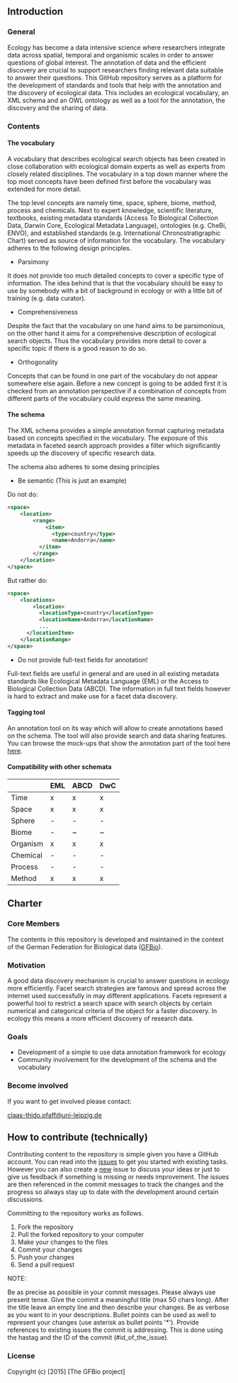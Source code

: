 ## Introduction

### General

Ecology has become a data intensive science where researchers integrate data
across spatial, temporal and organismic scales in order to answer questions of
global interest. The annotation of data and the efficient discovery are crucial
to support researchers finding relevant data suitable to answer their questions.
This GitHub repository serves as a platform for the development of standards and
tools that help with the annotation and the discovery of ecological data. This
includes an ecological vocabulary, an XML schema and an OWL ontology as well as
a tool for the annotation, the discovery and the sharing of data.

### Contents

#### The vocabulary

A vocabulary that describes ecological search objects has been created in close
collaboration with ecological domain experts as well as experts from closely
related disciplines. The vocabulary in a top down manner where the top most
concepts have been defined first before the vocabulary was extended for more
detail.

The top level concepts are namely time, space, sphere, biome, method, process
and chemicals. Next to expert knowledge, scientific literature, textbooks,
existing metadata standards (Access To Biological Collection Data, Darwin Core,
Ecological Metadata Language), ontologies (e.g. CheBi, ENVO), and established
standards (e.g. International Chronostratigraphic Chart) served as source of
information for the vocabulary. The vocabulary adheres to the following design
principles.

* Parsimony

It does not provide too much detailed concepts to cover a specific type of
information. The idea behind that is that the vocabulary should be easy to use
by somebody with a bit of background in ecology or with a little bit of
training (e.g. data curator).

* Comprehensiveness

Despite the fact that the vocabulary on one hand aims to be parsimonious, on
the other hand it aims for a comprehensive description of ecological search
objects. Thus the vocabulary provides more detail to cover a specific topic if
there is a good reason to do so.

* Orthogonality

Concepts that can be found in one part of the vocabulary do not appear
somewhere else again. Before a new concept is going to be added first it is
checked from an annotation perspective if a combination of concepts from
different parts of the vocabulary could express the same meaning.

#### The schema

The XML schema provides a simple annotation format capturing metadata based on
concepts specified in the vocabulary. The exposure of this metadata in faceted
search approach provides a filter which significantly speeds up the discovery of
specific research data.

The schema also adheres to some desing principles

* Be semantic (This is just an example)

Do not do:

```XML
<space>
	<location>
		<range>
			<item>
			  <type>country</type>
			  <name>Andorra</name>
		  </item>
		</range>
	</location>
</space>
```

But rather do:

```XML
<space>
	<locations>
		<location>
		  <locationType>country</locationType>
		  <locationName>Andorra</locationName>
		  ...
	  </locationItem>
	</locationRange>
</space>
```

* Do not provide full-text fields for annotation!

Full-text fields are useful in general and are used in all existing metadata
standards like Ecological Metadata Language (EML) or the Access to Biological
Collection Data (ABCD). The information in full text fields however is hard to
extract and make use for a facet data discovery.

#### Tagging tool

An annotation tool on its way which will allow to create annotations based on
the schema. The tool will also provide search and data sharing features. You
can browse the mock-ups that show the annotation part of the tool here
[here](https://invis.io/MB5Y0E2PG).

#### Compatibility with other schemata

|          | EML | ABCD | DwC |
|----------|-----|------|-----|
| Time     | x   | x    | x   |
| Space    | x   | x    | x   |
| Sphere   | -   | -    | -   |
| Biome    | -   | ~    | ~   |
| Organism | x   | x    | x   |
| Chemical | -   | -    | -   |
| Process  | -   | -    | -   |
| Method   | x   | x    | x   |

## Charter

### Core Members

The contents in this repository is developed and maintained in the context of
the German Federation for Biological data ([GFBio](http://www.gfbio.org/)).

### Motivation

A good data discovery mechanism is crucial to answer questions in ecology more
efficiently. Facet search strategies are famous and spread across the internet
used successfully in may different applications. Facets represent a powerful
tool to restrict a search space with search objects by certain numerical and
categorical criteria of the object for a faster discovery. In ecology this
means a more efficient discovery of research data.

### Goals

* Development of a simple to use data annotation framework for ecology
* Community involvement for the development of the schema and the vocabulary

### Become involved

If you want to get involved please contact:

<claas-thido.pfaff@uni-leipzig.de>

## How to contribute (technically)

Contributing content to the repository is simple given you have a GitHub
account. You can read into the [issues](https://github.com/cpfaff/cafe/issues)
to get you started with existing tasks. However you can also create a
[new](https://github.com/cpfaff/cafe/issues/new) issue to discuss your ideas or
just to give us feedback if something is missing or needs improvement.  The
issues are then referenced in the commit messages to track the changes and the
progress so always stay up to date with the development around certain
discussions.

Committing to the repository works as follows.

1. Fork the repository
2. Pull the forked repository to your computer
3. Make your changes to the files
4. Commit your changes
5. Push your changes
4. Send a pull request

NOTE:

Be as precise as possible in your commit messages. Please always use present
tense. Give the commit a meaningful title (max 50 chars long). After the title
leave an empty line and then describe your changes. Be as verbose as you want
to in your descriptions. Bullet points can be used as well to represent your
changes (use asterisk as bullet points '*'). Provide references to existing
issues the commit is addressing. This is done using the hastag and the ID of
the commit (#id_of_the_issue).

### License

Copyright (c) [2015] [The GFBio project]
